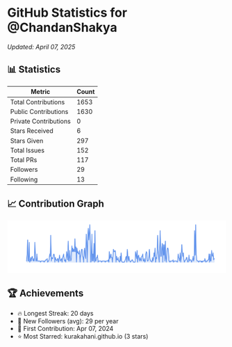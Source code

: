 # GitHub Statistics for @ChandanShakya
*Updated: April 07, 2025*

## 📊 Statistics
| Metric | Count |
|--------|--------|
| Total Contributions | 1653 |
| Public Contributions | 1630 |
| Private Contributions | 0 |
| Stars Received | 6 |
| Stars Given | 297 |
| Total Issues | 152 |
| Total PRs | 117 |
| Followers | 29 |
| Following | 13 |

## 📈 Contribution Graph

![Contribution Graph](./contribution_graph.png)

## 🏆 Achievements

- 🔥 Longest Streak: 20 days
- 👥 New Followers (avg): 29 per year
- 📅 First Contribution: Apr 07, 2024
- ⭐ Most Starred: kurakahani.github.io (3 stars)
